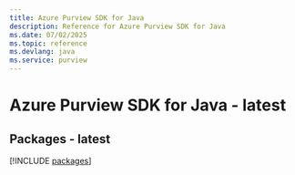 ```yaml
---
title: Azure Purview SDK for Java
description: Reference for Azure Purview SDK for Java
ms.date: 07/02/2025
ms.topic: reference
ms.devlang: java
ms.service: purview
---
```

# Azure Purview SDK for Java - latest
## Packages - latest
[!INCLUDE [packages](purview-index.md)]